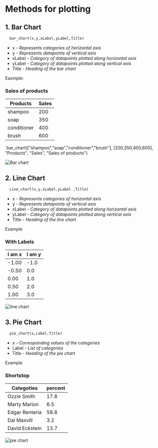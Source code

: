 # Methods for plotting

## 1. Bar Chart

```python
  bar_chart(x,y,xLabel,yLabel,Title)
```

* x - *Represents categories of horizontal axis*
* y - *Represents datapoints of vertical axis*
* xLabel - *Category of datapoints plotted along horizontal axis*
* yLabel - *Category of datapoints plotted along vertical axis*
* Title - *Heading of the bar chart*

Eaxmple:
### Sales of products
|Products|Sales|
|---|---|
|shampoo|200|
|soap|350|
|conditioner|400|
|brush|600|

`bar_chart(["shampoo","soap","conditioner","brush"], [200,350,400,600], "Products", "Sales", "Sales of products")

![Bar chart](https://3.bp.blogspot.com/-vhJS_AqSbVM/W6D9HkeOVEI/AAAAAAAABH0/ZWcla0LK_cQyfXsnHeMGhJxyTHcmBnCCACLcBGAs/s1600/bar1.PNG)


## 2. Line Chart
```python
  Line_chart(x,y,xLabel,yLabel ,Title)
```
* x - *Represents categories of horizontal axis*
* y - *Represents datapoints of vertical axis*
* xLabel - *Category of datapoints plotted along horizontal axis*
* yLabel - *Category of datapoints plotted along vertical axis*
* Title - *Heading of the line chart*


Example



### With Labels
|I am x|I am y|
|---|---|
|-1.00|-1.0|
|-0.50|0.0|
|0.00|1.0|
|0.50|2.0|
|1.00|3.0|


![line chart](https://d33wubrfki0l68.cloudfront.net/077f05961cfc512d7c0473d75b398ce201e3b530/3c537/wp-content/uploads/2019/07/line-labels.png)


## 3. Pie Chart
```python
  pie_chart(x,Label,Title)
```

* x - *Corresponding values of the categories*
* Label - *List of categories*
* Title - *Heading of the pie chart*

Example





### Shortstop

|Categoties|percent|
|---|---|
| Ozzie Smith | 17.8 |
| Marty Marion | 6.5 |
| Edgar Renteria | 58.8 |
| Dal Maxvill | 3.2 |
| David Eckstein | 13.7 |





![pie chart](http://cdn2.vox-cdn.com/assets/4578425/image__9_.png)
